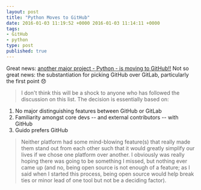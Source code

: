 ```yaml
---
layout: post
title: "Python Moves to GitHub"
date: 2016-01-03 11:19:52 +0000 2016-01-03 11:14:11 +0000
tags:
- GitHub
- python
type: post
published: true
---
```


Great news: [another major project - Python - is moving to GitHub!!](https://mail.python.org/pipermail/core-workflow/2016-January/000345.html) Not so great news: the substantiation for picking GitHub over GitLab, particularly the first point :disappointed:

> I don't think this will be a shock to anyone who has followed the
discussion on this list. The decision is essentially based on:
>
   1. No major distinguishing features between GitHub or GitLab
   2. Familiarity amongst core devs -- and external contributors -- with GitHub
   3. Guido prefers GitHub
>
> Neither platform had some mind-blowing feature(s) that really made them
stand out from each other such that it would greatly simplify our lives if
we chose one platform over another. I obviously was really hoping there was
going to be something I missed, but nothing ever came up (and no, being
open source is not enough of a feature; as I said when I started this
process, being open source would help break ties or minor lead of one tool
but not be a deciding factor).
